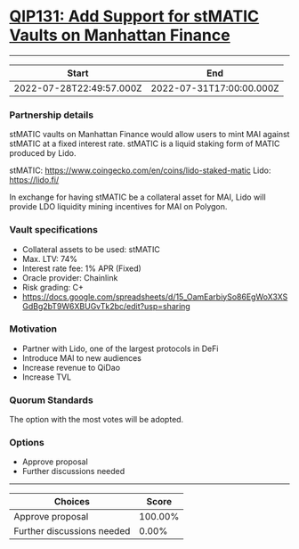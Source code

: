 
# [QIP131: Add Support for stMATIC Vaults on Manhattan Finance](https://snapshot.org/#/qidao.eth/proposal/0xdd5a10af5ae39932b2c3fa6f46f951da4676a93dbba90da381b84264fa7951ba)

---
| Start | End |
| --- | --- |
| 2022-07-28T22:49:57.000Z | 2022-07-31T17:00:00.000Z |


### Partnership details

stMATIC vaults on Manhattan Finance would allow users to mint MAI against stMATIC at a fixed interest rate. stMATIC is a liquid staking form of MATIC produced by Lido.

stMATIC: https://www.coingecko.com/en/coins/lido-staked-matic
Lido: https://lido.fi/

In exchange for having stMATIC be a collateral asset for MAI, Lido will provide LDO liquidity mining incentives for MAI on Polygon.

### Vault specifications

* Collateral assets to be used: stMATIC
* Max. LTV: 74%
* Interest rate fee: 1% APR (Fixed)
* Oracle provider: Chainlink
* Risk grading: C+
* https://docs.google.com/spreadsheets/d/15_OamEarbiySo86EgWoX3XSGdBg2bT9W6XBUGvTk2bc/edit?usp=sharing

### Motivation

* Partner with Lido, one of the largest protocols in DeFi
* Introduce MAI to new audiences
* Increase revenue to QiDao
* Increase TVL

### Quorum Standards

The option with the most votes will be adopted.

### Options

* Approve proposal
* Further discussions needed 


---
| Choices | Score |
| --- | --- |
| Approve proposal | 100.00% |
| Further discussions needed | 0.00% |

